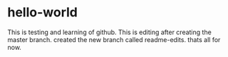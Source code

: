# hello-world
This is testing and learning of github.
This is editing after creating the master branch.
created the new branch called readme-edits.
thats all for now.
